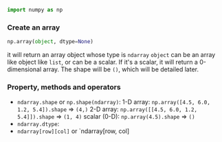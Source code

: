 ```python
import numpy as np
```

### Create an array
```python
np.array(object, dtype=None)
```
it will return an array object whose type is `ndarray`
`object` can be an array like object like `list`, or can be a scalar. If it's a scalar, it will return a 0-dimensional array. The shape will be `()`, which will be detailed later.

### Property, methods and operators
- `ndarray.shape` or `np.shape(ndarray)`:
    1-D array: `np.array([4.5, 6.0, 1.2, 5.4]).shape` => `(4,)`
    2-D array: `np.array([[4.5, 6.0, 1.2, 5.4]]).shape` => `(1, 4)`
    scalar (0-D): `np.array(4.5).shape` => `()`
- `ndarray.dtype`: 
- `ndarray[row][col]` or `ndarray[row, col]